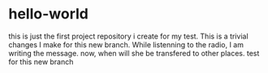 # hello-world
this is just the first project repository i create for my test.
This is a trivial changes I make for this new branch.
While listenning to the radio, I am writing the message.
now, when will she be transfered to other places.
test for this new branch
